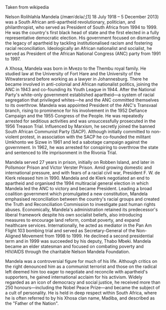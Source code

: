 Taken from wikipedia


Nelson Rolihlahla Mandela (/mænˈdɛlə/;[1] 18 July 1918 – 5 December 2013) was a South African anti-apartheid revolutionary, politician, and philanthropist, who served as President of South Africa from 1994 to 1999. He was the country's first black head of state and the first elected in a fully representative democratic election. His government focused on dismantling the legacy of apartheid by tackling institutionalised racism and fostering racial reconciliation. Ideologically an African nationalist and socialist, he served as President of the African National Congress (ANC) party from 1991 to 1997.

A Xhosa, Mandela was born in Mvezo to the Thembu royal family. He studied law at the University of Fort Hare and the University of the Witwatersrand before working as a lawyer in Johannesburg. There he became involved in anti-colonial and African nationalist politics, joining the ANC in 1943 and co-founding its Youth League in 1944. After the National Party's white-only government established apartheid—a system of racial segregation that privileged whites—he and the ANC committed themselves to its overthrow. Mandela was appointed President of the ANC's Transvaal branch, rising to prominence for his involvement in the 1952 Defiance Campaign and the 1955 Congress of the People. He was repeatedly arrested for seditious activities and was unsuccessfully prosecuted in the 1956 Treason Trial. Influenced by Marxism, he secretly joined the banned South African Communist Party (SACP). Although initially committed to non-violent protest, in association with the SACP he co-founded the militant Umkhonto we Sizwe in 1961 and led a sabotage campaign against the government. In 1962, he was arrested for conspiring to overthrow the state and sentenced to life imprisonment in the Rivonia Trial.

Mandela served 27 years in prison, initially on Robben Island, and later in Pollsmoor Prison and Victor Verster Prison. Amid growing domestic and international pressure, and with fears of a racial civil war, President F. W. de Klerk released him in 1990. Mandela and de Klerk negotiated an end to apartheid and organised the 1994 multiracial general election in which Mandela led the ANC to victory and became President. Leading a broad coalition government which promulgated a new constitution, Mandela emphasised reconciliation between the country's racial groups and created the Truth and Reconciliation Commission to investigate past human rights abuses. Economically, Mandela's administration retained its predecessor's liberal framework despite his own socialist beliefs, also introducing measures to encourage land reform, combat poverty, and expand healthcare services. Internationally, he acted as mediator in the Pan Am Flight 103 bombing trial and served as Secretary-General of the Non-Aligned Movement from 1998 to 1999. He declined a second presidential term and in 1999 was succeeded by his deputy, Thabo Mbeki. Mandela became an elder statesman and focused on combating poverty and HIV/AIDS through the charitable Nelson Mandela Foundation.

Mandela was a controversial figure for much of his life. Although critics on the right denounced him as a communist terrorist and those on the radical left deemed him too eager to negotiate and reconcile with apartheid's supporters, he gained international acclaim for his activism. Widely regarded as an icon of democracy and social justice, he received more than 250 honours—including the Nobel Peace Prize—and became the subject of a cult of personality. He is held in deep respect within South Africa, where he is often referred to by his Xhosa clan name, Madiba, and described as the "Father of the Nation".